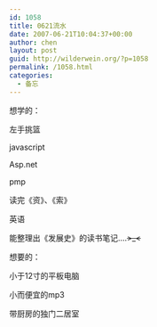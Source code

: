 ```yaml
---
id: 1058
title: 0621流水
date: 2007-06-21T10:04:37+00:00
author: chen
layout: post
guid: http://wilderwein.org/?p=1058
permalink: /1058.html
categories:
  - 备忘
---
```

想学的：

左手挑篮

javascript

Asp.net

pmp

读完《资》、《索》

英语

能整理出《发展史》的读书笔记&#8230;.~~>_<~~</p> 

想要的：

小于12寸的平板电脑

小而便宜的mp3

带厨房的独门二居室